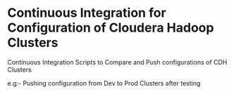 # Continuous Integration for Configuration of Cloudera Hadoop Clusters

Continuous Integration Scripts to Compare and Push configurations of CDH Clusters

e.g:- Pushing configuration from Dev to Prod Clusters after testing
